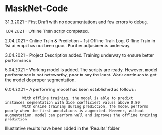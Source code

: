 # MaskNet-Code

31.3.2021 - First Draft with no documentations and few errors to debug.

1.04.2021 - Offline Train script completed. 

2.04.2021 - Online Train & Prediction + 1st Offline Train Log.
            Offline Train in 1st attempt has not been good. Further adjustments underway.


3.04.2021 - Project Description added. 
            Training underway to ensure better performance




5.04.2021 - Working model is added. The scripts are ready. However, model performance is not noteworthy, poor to say the least.
            Work continues to get the model do proper segmentation. 


6.04.2021 - A performing model has been established as follows :

            With offline training, the model is able to predict     instances segmentation with dice coefficient values above 0.80 
            With online training during prediction, the model performs poorly when the first annotations is augmented. However, without augmentation, model can perform well and improves the offline training prediction

Illustrative results have been added in the 'Results' folder